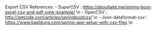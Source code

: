 Export CSV References: 
    - SuperCSV : https://aboullaite.me/spring-boot-excel-csv-and-pdf-view-example/ \n
    - OpenCSV : http://zetcode.com/articles/springbootcsv/ \n 
    - Json-dataformat-csv : https://www.baeldung.com/spring-app-setup-with-csv-files \n